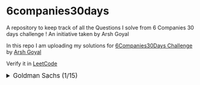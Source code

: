 # 6companies30days
 A repository to keep track of all the Questions I solve from 6 Companies 30 days challenge !
 An initiative taken by Arsh Goyal
 

In this repo I am uploading my solutions for [6Companies30Days Challenge]([https://www.youtube.com/watch?v=QUnaBYKQkZU&t=7s](https://www.linkedin.com/posts/shivamsharma2043_6companies30days-revisewitharsh-6companies30days-activity-7147295745467953152-uRZN?utm_source=share&utm_medium=member_desktop)https://www.linkedin.com/posts/shivamsharma2043_6companies30days-revisewitharsh-6companies30days-activity-7147295745467953152-uRZN?utm_source=share&utm_medium=member_desktop) by [Arsh Goyal](https://www.linkedin.com/in/arshgoyal/)

Verify it in [LeetCode](https://leetcode.com/Shivam_____/)


<details>
<summary style="font-size: 1.2em">Goldman Sachs (1/15)</summary>

Sr  | Problems                                                                                    | TryIt                                                                                                                                     | Status
----|---------------------------------------------------------------------------------------------------------------------------|-------------------------------------------------------------------------------------------------------------------------------------------|---------
1   | [Minimize the Maximum of Two Arrays]()                                                     | [Problem Link]()                                                     | 
2  | [Employee Priority Systems]()                                                     | [Problem Link]()                                                     | 
3   | [Kth Smallest Element Query]()                                                     | [Problem Link]()                                                     | 
4  | [Combination Sums]()                                                     | [Problem Link]()                                                     | 
5   | [Flip Matrix]()                                                     | [Problem Link]()                                                     | 

6  | [Combinations in a Phone Number]()                                                     | [Problem Link]()                                                     | 

7   | [Find Missing and Repeating]()                                                     | [Problem Link]()                                                     | 

8  | [Finding consecutive integers from a Data Stream]()                                                     | [Problem Link]()                                                     | 

9   | [Following a number pattern]()                                                     | [Problem Link]()                                                     | 

10  | [K - divisible Elements Subarrays]()                                                     | [Problem Link]()                                                     | 

11   | [Map of Highest Peak]()                                                     | [Problem Link]()                                                     | 

12  | [Maximum Sum BST]()                                                     | [Problem Link]()                                                     | 

13   | [People aware of a secret]()                                                     | [Problem Link]()                                                     | 

14  | [Run Length Encoding](Goldman Sachs/Run_Length_Encoding.java)                                                     | [Problem Link](https://practice.geeksforgeeks.org/problems/run-length-encoding/1)                                                     | ✅

15   | [Ways to reach a position after K steps]()                                                     | [Problem Link]()                                                     | 


</details>

















